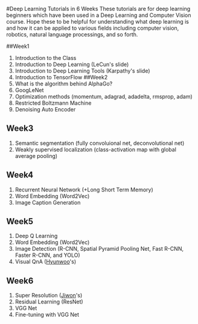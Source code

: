 #Deep Learning Tutorials in 6 Weeks 
These tutorials are for deep learning beginners which have been used in a Deep Learning and Computer Vision course. Hope these to be helpful for understanding what deep learning is and how it can be applied to various fields including computer vision, robotics, natural language processings, and so forth.  

##Week1 
1. Introduction to the Class
2. Introduction to Deep Learning (LeCun's slide)
3. Introduction to Deep Learning Tools (Karpathy's slide)
4. Introduction to TensorFlow 
##Week2
1. What is the algorithm behind AlphaGo?
2. GoogLeNet 
3. Optimization methods (momentum, adagrad, adadelta, rmsprop, adam)
4. Restricted Boltzmann Machine
5. Denoising Auto Encoder 
## Week3
1. Semantic segmentation (fully convoluional net, deconvolutional net)
2. Weakly supervised localization (class-activation map with global average pooling)
## Week4
1. Recurrent Neural Network (+Long Short Term Memory) 
2. Word Embedding (Word2Vec)
3. Image Caption Generation 
## Week5
1. Deep Q Learning 
2. Word Embedding (Word2Vec)
3. Image Detection (R-CNN, Spatial Pyramid Pooling Net, Fast R-CNN, Faster R-CNN, and YOLO)
4. Visual QnA ([Hyunwoo](https://drive.google.com/file/d/0B5xl2L77gZfVRXZxQWNmSGlBemc/view?usp=sharing)'s)
## Week6
1. Super Resolution ([Jiwon](https://github.com/kjw0612)'s)
2. Residual Learning (ResNet)
3. VGG Net
4. Fine-tuning with VGG Net
